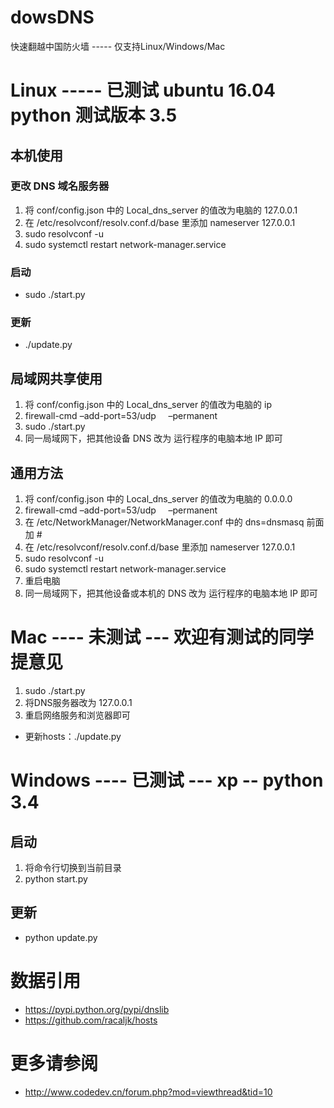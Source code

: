 
# dowsDNS

快速翻越中国防火墙 ----- 仅支持Linux/Windows/Mac

# Linux ----- 已测试 ubuntu 16.04 python 测试版本 3.5
## 本机使用
### 更改 DNS 域名服务器
1. 将 conf/config.json 中的 Local_dns_server 的值改为电脑的 127.0.0.1
2. 在 /etc/resolvconf/resolv.conf.d/base 里添加 nameserver 127.0.0.1
3. sudo resolvconf -u
4. sudo systemctl restart network-manager.service

### 启动
* sudo ./start.py

### 更新
* ./update.py

## 局域网共享使用
1. 将 conf/config.json 中的 Local_dns_server 的值改为电脑的 ip
2. firewall-cmd –add-port=53/udp      –permanent
3. sudo ./start.py
4. 同一局域网下，把其他设备 DNS 改为 运行程序的电脑本地 IP 即可

## 通用方法
1. 将 conf/config.json 中的 Local_dns_server 的值改为电脑的 0.0.0.0
2. firewall-cmd –add-port=53/udp      –permanent
3. 在 /etc/NetworkManager/NetworkManager.conf 中的 dns=dnsmasq 前面加 #
4. 在 /etc/resolvconf/resolv.conf.d/base 里添加 nameserver 127.0.0.1
5. sudo resolvconf -u
6. sudo systemctl restart network-manager.service
7. 重启电脑
8. 同一局域网下，把其他设备或本机的 DNS 改为 运行程序的电脑本地 IP 即可

# Mac ---- 未测试 --- 欢迎有测试的同学提意见
1. sudo ./start.py 
2. 将DNS服务器改为 127.0.0.1
3. 重启网络服务和浏览器即可

* 更新hosts：./update.py

# Windows ---- 已测试 --- xp -- python 3.4
## 启动
1. 将命令行切换到当前目录
2. python start.py

## 更新
* python update.py

# 数据引用
* https://pypi.python.org/pypi/dnslib
* https://github.com/racaljk/hosts


# 更多请参阅
* http://www.codedev.cn/forum.php?mod=viewthread&tid=10
